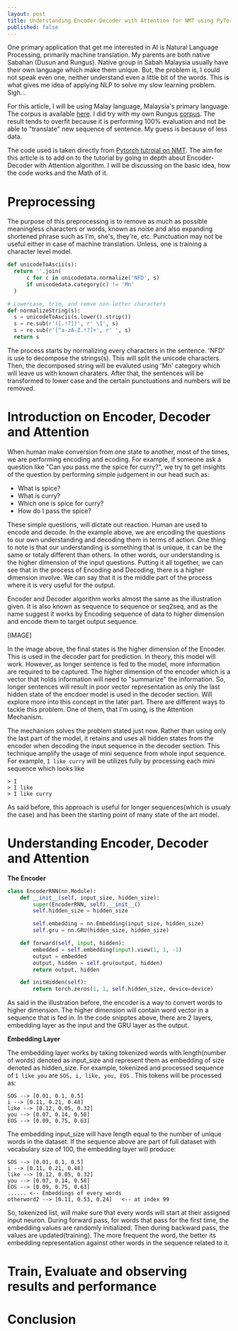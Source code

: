 ```yaml
---
layout: post
title: Understanding Encoder-Decoder with Attention for NMT using PyTorch
published: false
---
```


One primary application that get me interested in AI is Natural Language Processing, primarily machine translation. My parents are both native Sabahan (Dusun and Rungus). Native group in Sabah Malaysia usually have their own language which make them unique. But, the problem is, I could not speak even one, neither understand even a little bit of the words. This is what gives me idea of applying NLP to solve my slow learning problem. Sigh...

For this article, I will be using Malay language, Malaysia's primary language. The corpus is available [here](https://github.com/huseinzol05/Malaya-Dataset/tree/master/english-malay). I did try with my own Rungus [corpus](https://github.com/devennn/rungus-language-corpus). The result tends to overfit because it is performing 100% evaluation and not be able to "translate" new sequence of sentence. My guess is because of less data.

The code used is taken directly from [Pytorch tutroial on NMT](https://pytorch.org/tutorials/intermediate/seq2seq_translation_tutorial.html#sphx-glr-intermediate-seq2seq-translation-tutorial-py). The aim for this article is to add on to the tutorial by going in depth about Encoder-Decoder with Attention algorithm. I will be discussing on the basic idea, how the code works and the Math of it. 

# Preprocessing

The purpose of this preprocessing is to remove as much as possible meaningless characters or words, known as noise and also expanding shortened phrase such as I'm, she's, they're, etc. Punctuation may not be useful either in case of machine translation. Unless, one is training a character level model.

```python
def unicodeToAscii(s):
  return ''.join(
      c for c in unicodedata.normalize('NFD', s)
      if unicodedata.category(c) != 'Mn'
  )

# Lowercase, trim, and remve non-letter characters
def normalizeString(s):
  s = unicodeToAscii(s.lower().strip())
  s = re.sub(r'([.!?])', r' \1', s)
  s = re.sub(r'[^a-zA-Z.!?]+', r' ', s)
  return s 
```
The process starts by normalizing every characters in the sentence. 'NFD' is use to decompose the strings(s). This will split the unicode characters. Then, the decomposed string will be evaluted using 'Mn' category which will leave us with known charaters. After that, the sentences will be transformed to lower case and the certain punctuations and numbers will be removed.

# Introduction on Encoder, Decoder and Attention

When human make conversion from one state to another, most of the times, we are performing encoding and ecoding. For example, if someone ask a question like "Can you pass me the spice for curry?", we try to get insights of the question by performing simple judgement in our head such as:
- What is spice?
- What is curry?
- Which one is spice for curry?
- How do I pass the spice?

These simple questions, will dictate out reaction. Human are used to encode and decode. In the example above, we are encoding the questions to our own understanding and decoding them in terms of action. One thing to note is that our understanding is something that is unique, it can be the same or totaly different than others. In other words, our understanding is the higher dimension of the input questions. Putting it all together, we can see that in the process of Encoding and Decoding, there is a higher dimension involve. We can say that it is the middle part of the process where it is very useful for the output.

Encoder and Decoder algorithm works almost the same as the illustration given. It is also known as sequence to sequence or seq2seq, and as the name suggest it works by Encoding sequence of data to higher dimension and encode them to target output sequence. 

[IMAGE]

In the image above, the final states is the higher dimension of the Encoder. This is used in the decoder part for prediction. In theory, this model will work. However, as longer sentence is fed to the model, more information are required to be captured. The higher dimension of the encoder which is a vector that holds information will need to "summarize" the information. So, longer sentences will result in poor vector representation as only the last hidden state of the encdoer model is used in the decoder section. Will explore more into this concept in the later part. There are different ways to tackle this problem. One of them, that I'm using, is the Attention Mechanism.

The mechanism solves the problem stated just now. Rather than using only the last part of the model, it retains and uses all hidden states from the encoder when decoding the input sequence in the decoder section. This technique amplify the usage of mini sequence from whole input sequence. For example, ```I like curry``` will be utilizes fully by processing each mini sequence which looks like
```
> I
> I like
> I like curry
```
As said before, this approach is useful for longer sequences(which is usualy the case) and has been the starting point of many state of the art model.

# Understanding Encoder, Decoder and Attention

__The Encoder__

```python
class EncoderRNN(nn.Module):
    def __init__(self, input_size, hidden_size):
        super(EncoderRNN, self).__init__()
        self.hidden_size = hidden_size

        self.embedding = nn.Embedding(input_size, hidden_size)
        self.gru = nn.GRU(hidden_size, hidden_size)

    def forward(self, input, hidden):
        embedded = self.embedding(input).view(1, 1, -1)
        output = embedded
        output, hidden = self.gru(output, hidden)
        return output, hidden

    def initHidden(self):
        return torch.zeros(1, 1, self.hidden_size, device=device)
```

As said in the illustration before, the encoder is a way to convert words to higher dimension. The higher dimension will contain word vector in a sequence that is fed in. In the code snipptes above, there are 2 layers, embedding layer as the input and the GRU layer as the output.

__Embedding Layer__

The embedding layer works by taking tokenized words with length(number of words) denoted as input_size and represent them as embedding of size denoted as hidden_size. For example, tokenized and processed sequence of ```I like you``` are ```SOS, i, like, you, EOS``` . This tokens will be processed as:

```
SOS --> [0.01, 0.1, 0.5]
i --> [0.11, 0.21, 0.48]
like --> [0.12, 0.05, 0.32]
you --> [0.07, 0.14, 0.58]
EOS --> [0.09, 0.75, 0.63]
```
The embedding input_size will have length equal to the number of unique words in the dataset. If the sequence above are part of full dataset with vocabulary size of 100, the embedding layer will produce:

```
SOS --> [0.01, 0.1, 0.5]
i --> [0.11, 0.21, 0.48]
like --> [0.12, 0.05, 0.32]
you --> [0.07, 0.14, 0.58]
EOS --> [0.09, 0.75, 0.63]
...... <-- Embeddings of every words
otherword2 --> [0.11, 0.53, 0.24]   <-- at index 99
```

So, tokenized list, will make sure that every words will start at their assigned input neuron. During forward pass, for words that pass for the first time, the embedding values are randomly initialized. Then during backward pass, the values are updated(training). The more frequent the word, the better its embedding representation against other words in the sequence related to it. 


# Train, Evaluate and observing results and performance

# Conclusion
